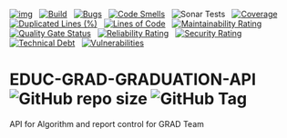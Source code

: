 [![img](https://img.shields.io/badge/Lifecycle-Experimental-339999)](https://github.com/bcgov/repomountie/blob/master/doc/lifecycle-badges.md) &nbsp;
[![Build](https://github.com/bcgov/EDUC-GRAD-GRADUATION-API/actions/workflows/on.pr.yml/badge.svg)](https://github.com/bcgov/EDUC-GRAD-GRADUATION-API/actions/workflows/on.pr.yml) &nbsp;
[![Bugs](https://sonarcloud.io/api/project_badges/measure?project=bcgov_EDUC-GRAD-GRADUATION-API&metric=bugs)](https://sonarcloud.io/summary/new_code?id=bcgov_EDUC-GRAD-GRADUATION-API) &nbsp;
[![Code Smells](https://sonarcloud.io/api/project_badges/measure?project=bcgov_EDUC-GRAD-GRADUATION-API&metric=code_smells)](https://sonarcloud.io/summary/new_code?id=bcgov_EDUC-GRAD-GRADUATION-API) &nbsp;
![Sonar Tests](https://img.shields.io/sonar/tests/bcgov_EDUC-GRAD-GRADUATION-API?compact_message&server=https%3A%2F%2Fsonarcloud.io) &nbsp;
[![Coverage](https://sonarcloud.io/api/project_badges/measure?project=bcgov_EDUC-GRAD-GRADUATION-API&metric=coverage)](https://sonarcloud.io/summary/new_code?id=bcgov_EDUC-GRAD-GRADUATION-API) &nbsp;
[![Duplicated Lines (%)](https://sonarcloud.io/api/project_badges/measure?project=bcgov_EDUC-GRAD-GRADUATION-API&metric=duplicated_lines_density)](https://sonarcloud.io/summary/new_code?id=bcgov_EDUC-GRAD-GRADUATION-API) &nbsp;
[![Lines of Code](https://sonarcloud.io/api/project_badges/measure?project=bcgov_EDUC-GRAD-GRADUATION-API&metric=ncloc)](https://sonarcloud.io/summary/new_code?id=bcgov_EDUC-GRAD-GRADUATION-API) &nbsp;
[![Maintainability Rating](https://sonarcloud.io/api/project_badges/measure?project=bcgov_EDUC-GRAD-GRADUATION-API&metric=sqale_rating)](https://sonarcloud.io/summary/new_code?id=bcgov_EDUC-GRAD-GRADUATION-API) &nbsp;
[![Quality Gate Status](https://sonarcloud.io/api/project_badges/measure?project=bcgov_EDUC-GRAD-GRADUATION-API&metric=alert_status)](https://sonarcloud.io/summary/new_code?id=bcgov_EDUC-GRAD-GRADUATION-API) &nbsp;
[![Reliability Rating](https://sonarcloud.io/api/project_badges/measure?project=bcgov_EDUC-GRAD-GRADUATION-API&metric=reliability_rating)](https://sonarcloud.io/summary/new_code?id=bcgov_EDUC-GRAD-GRADUATION-API) &nbsp;
[![Security Rating](https://sonarcloud.io/api/project_badges/measure?project=bcgov_EDUC-GRAD-GRADUATION-API&metric=security_rating)](https://sonarcloud.io/summary/new_code?id=bcgov_EDUC-GRAD-GRADUATION-API) &nbsp;
[![Technical Debt](https://sonarcloud.io/api/project_badges/measure?project=bcgov_EDUC-GRAD-GRADUATION-API&metric=sqale_index)](https://sonarcloud.io/summary/new_code?id=bcgov_EDUC-GRAD-GRADUATION-API) &nbsp;
[![Vulnerabilities](https://sonarcloud.io/api/project_badges/measure?project=bcgov_EDUC-GRAD-GRADUATION-API&metric=vulnerabilities)](https://sonarcloud.io/summary/new_code?id=bcgov_EDUC-GRAD-GRADUATION-API) &nbsp;

# EDUC-GRAD-GRADUATION-API &nbsp; ![GitHub repo size](https://img.shields.io/github/repo-size/bcgov/EDUC-GRAD-GRADUATION-API) ![GitHub Tag](https://img.shields.io/github/v/tag/bcgov/EDUC-GRAD-GRADUATION-API)
API for Algorithm and report control for GRAD Team

